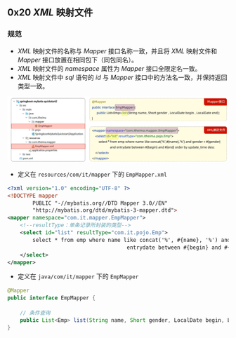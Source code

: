 ## 0x20 $XML$ 映射文件

### 规范

- $XML$ 映射文件的名称与 $Mapper$ 接口名称一致，并且将 $XML$ 映射文件和 $Mapper$ 接口放置在相同包下（同包同名）。
- $XML$ 映射文件的 $namespace$ 属性为 $Mapper$ 接口全限定名一致。
- $XML$ 映射文件中 $sql$ 语句的 $id$ 与 $Mapper$ 接口中的方法名一致，并保持返回类型一致。

![0x20 XML映射文件](../assets/0x20%20XML映射文件.png)

- 定义在 `resources/com/it/mapper` 下的 `EmpMapper.xml`

```xml
<?xml version="1.0" encoding="UTF-8" ?>
<!DOCTYPE mapper
        PUBLIC "-//mybatis.org//DTD Mapper 3.0//EN"
        "http://mybatis.org/dtd/mybatis-3-mapper.dtd">
<mapper namespace="com.it.mapper.EmpMapper">
    <!--resultType：单条记录所封装的类型-->
    <select id="list" resultType="com.it.pojo.Emp">
        select * from emp where name like concat('%', #{name}, '%') and gender = #{gender} and
                                      entrydate between #{begin} and #{end} order by update_time desc
    </select>
</mapper>
```

- 定义在 `java/com/it/mapper` 下的 `EmpMapper`

```java
@Mapper
public interface EmpMapper {

    // 条件查询
    public List<Emp> list(String name, Short gender, LocalDate begin, LocalDate end);
}
```